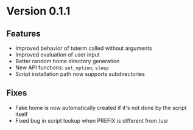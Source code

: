 # Version 0.1.1

## Features

- Improved behavior of tuterm called without arguments
- Improved evaluation of user input
- Better random home directory generation
- New API functions: `set_option`, `sleep`
- Script installation path now supports subdirectories

## Fixes

- Fake home is now automatically created if it's not done by the script itself
- Fixed bug in script lookup when PREFIX is different from /usr
